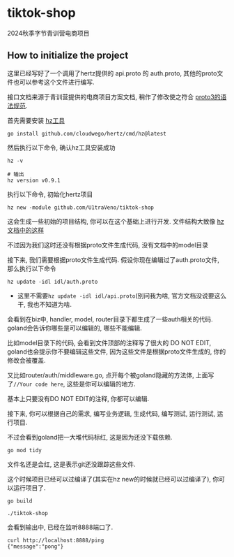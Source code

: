 # tiktok-shop
2024秋季字节青训营电商项目

## How to initialize the project

这里已经写好了一个调用了hertz提供的 api.proto 的 auth.proto, 其他的proto文件也可以参考这个文件进行编写. 

接口文档来源于青训营提供的电商项目方案文档, 稍作了修改使之符合 [proto3的语法规范](https://protobuf.dev/programming-guides/proto3/).

首先需要安装 [hz工具](https://www.cloudwego.io/zh/docs/hertz/tutorials/toolkit/install/)

```shell
go install github.com/cloudwego/hertz/cmd/hz@latest
```

然后执行以下命令, 确认hz工具安装成功

```shell
hz -v

# 输出
hz version v0.9.1
```

执行以下命令, 初始化hertz项目

```shell
hz new -module github.com/U1traVeno/tiktok-shop
```

这会生成一些初始的项目结构, 你可以在这个基础上进行开发. 文件结构大致像 [hz文档中的这样](https://www.cloudwego.io/zh/docs/hertz/tutorials/toolkit/layout/)

不过因为我们这时还没有根据proto文件生成代码, 没有文档中的model目录

接下来, 我们需要根据proto文件生成代码. 假设你现在编辑过了auth.proto文件, 那么执行以下命令

```shell
hz update -idl idl/auth.proto
```
- 这里不需要`hz update -idl idl/api.proto`(别问我为啥, 官方文档没说要这么干, 我也不知道为啥.

会看到在biz中, handler, model, router目录下都生成了一些auth相关的代码. goland会告诉你哪些是可以编辑的, 哪些不能编辑.

比如model目录下的代码, 会看到文件顶部的注释写了很大的 DO NOT EDIT, goland也会提示你不要编辑这些文件, 因为这些文件是根据proto文件生成的, 你的修改会被覆盖.

又比如router/auth/middleware.go, 点开每个被goland隐藏的方法体, 上面写了`//Your code here`, 这些是你可以编辑的地方.

基本上只要没有DO NOT EDIT的注释, 你都可以编辑.

接下来, 你可以根据自己的需求, 编写业务逻辑, 生成代码, 编写测试, 运行测试, 运行项目.

不过会看到goland把一大堆代码标红, 这是因为还没下载依赖.

```shell
go mod tidy
```

文件名还是会红, 这是表示git还没跟踪这些文件.

这个时候项目已经可以过编译了(其实在hz new的时候就已经可以过编译了), 你可以运行项目了.

```shell
go build

./tiktok-shop
```
会看到输出中, 已经在监听8888端口了.

```shell 
curl http://localhost:8888/ping
{"message":"pong"}
```


